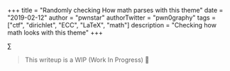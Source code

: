 +++
title = "Randomly checking How math parses with this theme"
date = "2019-02-12"
author = "pwnstar"
authorTwitter = "pwn0graphy"
tags = ["ctf", "dirichlet", "ECC", "LaTeX", "math"]
description = "Checking how math looks with this theme"
+++

$\sum$


> This writeup is a WIP (Work In Progress) 🔨


